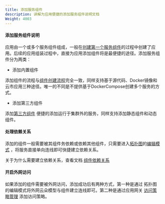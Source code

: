 ```yaml
---
title: 添加服务组件
description: 讲解为应用便捷的添加服务组件说明文档
Weight: 4003
---
```


#### 添加服务组件说明

应用由一个或多个服务组件组成，一般在[创建第一个服务组件](/docs/user-manual/app-creation/)的过程中创建了应用。后续的应用组装过程中，直接为应用添加组件将是最便捷的途径。添加服务组件分为两类：

* 添加内置组件

添加组件的流程与[组件创建流程](/docs/user-manual/app-creation/creation-process/)完全一致，同样支持基于源代码、Docker镜像和云市应用三种途径。唯一的不同是不提供基于DockerCompose创建多个服务的方式。

* 添加第三方组件

添加[第三方组件](/docs/user-manual/app-creation/thirdparty-service/) 便捷的添加运行于集群外的服务，同样支持添加静态组件和动态组件。


#### 处理依赖关系

添加的组件一般需要被其组件务依赖或依赖其他组件，只需要进入[拓扑图](/docs/user-manual/app-manage/app-topology/)的[编辑模式](/docs/user-manual/app-manage/app-topology/#编辑模式) ，将服务直接单向连线即可快捷建立依赖关系。

关于为什么需要建立依赖关系，查看文档 [组件依赖关系](/docs/user-manual/app-service-manage/service-rely/)

#### 开启外网访问

如果添加的组件需要被外网访问，添加成功后有两种方式，第一种是通过 拓扑图的编辑模式将外网云朵模型与组件建立连线即可。第二种是通过应用网关 [访问策略管理](/docs/user-manual/gateway/traffic-control/) 添加访问策略。

